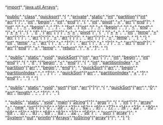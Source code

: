 ^[import](code: 'Token.Keyword.Namespace')^[ ](code: 'Token.Text')^[java.util.Arrays](code: 'Token.Name.Namespace')^[;](code: 'Token.Punctuation')

^[public](code: 'Token.Keyword.Declaration')^[ ](code: 'Token.Text')^[class](code: 'Token.Keyword.Declaration')^[ ](code: 'Token.Text')^[quicksort](code: 'Token.Name.Class')^[ ](code: 'Token.Text')^[{](code: 'Token.Punctuation')
^[  ](code: 'Token.Text')^[private](code: 'Token.Keyword.Declaration')^[ ](code: 'Token.Text')^[static](code: 'Token.Keyword.Declaration')^[ ](code: 'Token.Text')^[int](code: 'Token.Keyword.Type')^[ ](code: 'Token.Text')^[partition](code: 'Token.Name.Function')^[(](code: 'Token.Punctuation')^[int](code: 'Token.Keyword.Type')^[ ](code: 'Token.Text')^[arr](code: 'Token.Name')^[\[](code: 'Token.Operator')^[\]](code: 'Token.Operator')^[,](code: 'Token.Punctuation')^[ ](code: 'Token.Text')^[int](code: 'Token.Keyword.Type')^[ ](code: 'Token.Text')^[begin](code: 'Token.Name')^[,](code: 'Token.Punctuation')^[ ](code: 'Token.Text')^[int](code: 'Token.Keyword.Type')^[ ](code: 'Token.Text')^[end](code: 'Token.Name')^[)](code: 'Token.Punctuation')^[ ](code: 'Token.Text')^[{](code: 'Token.Punctuation')
^[    ](code: 'Token.Text')^[int](code: 'Token.Keyword.Type')^[ ](code: 'Token.Text')^[pivot](code: 'Token.Name')^[ ](code: 'Token.Text')^[=](code: 'Token.Operator')^[ ](code: 'Token.Text')^[arr](code: 'Token.Name')^[\[](code: 'Token.Operator')^[end](code: 'Token.Name')^[\]](code: 'Token.Operator')^[;](code: 'Token.Punctuation')
^[    ](code: 'Token.Text')^[int](code: 'Token.Keyword.Type')^[ ](code: 'Token.Text')^[i](code: 'Token.Name')^[ ](code: 'Token.Text')^[=](code: 'Token.Operator')^[ ](code: 'Token.Text')^[begin](code: 'Token.Name')^[ ](code: 'Token.Text')^[\-](code: 'Token.Operator')^[ ](code: 'Token.Text')^[1](code: 'Token.Literal.Number.Integer')^[;](code: 'Token.Punctuation')
^[    ](code: 'Token.Text')^[for](code: 'Token.Keyword')^[ ](code: 'Token.Text')^[(](code: 'Token.Punctuation')^[int](code: 'Token.Keyword.Type')^[ ](code: 'Token.Text')^[j](code: 'Token.Name')^[ ](code: 'Token.Text')^[=](code: 'Token.Operator')^[ ](code: 'Token.Text')^[begin](code: 'Token.Name')^[;](code: 'Token.Punctuation')^[ ](code: 'Token.Text')^[j](code: 'Token.Name')^[ ](code: 'Token.Text')^[<](code: 'Token.Operator')^[ ](code: 'Token.Text')^[end](code: 'Token.Name')^[;](code: 'Token.Punctuation')^[ ](code: 'Token.Text')^[j](code: 'Token.Name')^[+](code: 'Token.Operator')^[+](code: 'Token.Operator')^[)](code: 'Token.Punctuation')^[ ](code: 'Token.Text')^[{](code: 'Token.Punctuation')
^[      ](code: 'Token.Text')^[if](code: 'Token.Keyword')^[ ](code: 'Token.Text')^[(](code: 'Token.Punctuation')^[arr](code: 'Token.Name')^[\[](code: 'Token.Operator')^[j](code: 'Token.Name')^[\]](code: 'Token.Operator')^[ ](code: 'Token.Text')^[<](code: 'Token.Operator')^[=](code: 'Token.Operator')^[ ](code: 'Token.Text')^[pivot](code: 'Token.Name')^[)](code: 'Token.Punctuation')^[ ](code: 'Token.Text')^[{](code: 'Token.Punctuation')
^[        ](code: 'Token.Text')^[i](code: 'Token.Name')^[+](code: 'Token.Operator')^[+](code: 'Token.Operator')^[;](code: 'Token.Punctuation')
^[        ](code: 'Token.Text')^[int](code: 'Token.Keyword.Type')^[ ](code: 'Token.Text')^[temp](code: 'Token.Name')^[ ](code: 'Token.Text')^[=](code: 'Token.Operator')^[ ](code: 'Token.Text')^[arr](code: 'Token.Name')^[\[](code: 'Token.Operator')^[i](code: 'Token.Name')^[\]](code: 'Token.Operator')^[;](code: 'Token.Punctuation')
^[        ](code: 'Token.Text')^[arr](code: 'Token.Name')^[\[](code: 'Token.Operator')^[i](code: 'Token.Name')^[\]](code: 'Token.Operator')^[ ](code: 'Token.Text')^[=](code: 'Token.Operator')^[ ](code: 'Token.Text')^[arr](code: 'Token.Name')^[\[](code: 'Token.Operator')^[j](code: 'Token.Name')^[\]](code: 'Token.Operator')^[;](code: 'Token.Punctuation')
^[        ](code: 'Token.Text')^[arr](code: 'Token.Name')^[\[](code: 'Token.Operator')^[j](code: 'Token.Name')^[\]](code: 'Token.Operator')^[ ](code: 'Token.Text')^[=](code: 'Token.Operator')^[ ](code: 'Token.Text')^[temp](code: 'Token.Name')^[;](code: 'Token.Punctuation')
^[      ](code: 'Token.Text')^[}](code: 'Token.Punctuation')
^[    ](code: 'Token.Text')^[}](code: 'Token.Punctuation')
^[    ](code: 'Token.Text')^[int](code: 'Token.Keyword.Type')^[ ](code: 'Token.Text')^[temp](code: 'Token.Name')^[ ](code: 'Token.Text')^[=](code: 'Token.Operator')^[ ](code: 'Token.Text')^[arr](code: 'Token.Name')^[\[](code: 'Token.Operator')^[i](code: 'Token.Name')^[ ](code: 'Token.Text')^[+](code: 'Token.Operator')^[ ](code: 'Token.Text')^[1](code: 'Token.Literal.Number.Integer')^[\]](code: 'Token.Operator')^[;](code: 'Token.Punctuation')
^[    ](code: 'Token.Text')^[arr](code: 'Token.Name')^[\[](code: 'Token.Operator')^[i](code: 'Token.Name')^[ ](code: 'Token.Text')^[+](code: 'Token.Operator')^[ ](code: 'Token.Text')^[1](code: 'Token.Literal.Number.Integer')^[\]](code: 'Token.Operator')^[ ](code: 'Token.Text')^[=](code: 'Token.Operator')^[ ](code: 'Token.Text')^[arr](code: 'Token.Name')^[\[](code: 'Token.Operator')^[end](code: 'Token.Name')^[\]](code: 'Token.Operator')^[;](code: 'Token.Punctuation')
^[    ](code: 'Token.Text')^[arr](code: 'Token.Name')^[\[](code: 'Token.Operator')^[end](code: 'Token.Name')^[\]](code: 'Token.Operator')^[ ](code: 'Token.Text')^[=](code: 'Token.Operator')^[ ](code: 'Token.Text')^[temp](code: 'Token.Name')^[;](code: 'Token.Punctuation')
^[    ](code: 'Token.Text')^[return](code: 'Token.Keyword')^[ ](code: 'Token.Text')^[i](code: 'Token.Name')^[ ](code: 'Token.Text')^[+](code: 'Token.Operator')^[ ](code: 'Token.Text')^[1](code: 'Token.Literal.Number.Integer')^[;](code: 'Token.Punctuation')
^[  ](code: 'Token.Text')^[}](code: 'Token.Punctuation')

^[  ](code: 'Token.Text')^[public](code: 'Token.Keyword.Declaration')^[ ](code: 'Token.Text')^[static](code: 'Token.Keyword.Declaration')^[ ](code: 'Token.Text')^[void](code: 'Token.Keyword.Type')^[ ](code: 'Token.Text')^[quickSort](code: 'Token.Name.Function')^[(](code: 'Token.Punctuation')^[int](code: 'Token.Keyword.Type')^[ ](code: 'Token.Text')^[arr](code: 'Token.Name')^[\[](code: 'Token.Operator')^[\]](code: 'Token.Operator')^[,](code: 'Token.Punctuation')^[ ](code: 'Token.Text')^[int](code: 'Token.Keyword.Type')^[ ](code: 'Token.Text')^[begin](code: 'Token.Name')^[,](code: 'Token.Punctuation')^[ ](code: 'Token.Text')^[int](code: 'Token.Keyword.Type')^[ ](code: 'Token.Text')^[end](code: 'Token.Name')^[)](code: 'Token.Punctuation')^[ ](code: 'Token.Text')^[{](code: 'Token.Punctuation')
^[    ](code: 'Token.Text')^[if](code: 'Token.Keyword')^[ ](code: 'Token.Text')^[(](code: 'Token.Punctuation')^[begin](code: 'Token.Name')^[ ](code: 'Token.Text')^[<](code: 'Token.Operator')^[ ](code: 'Token.Text')^[end](code: 'Token.Name')^[)](code: 'Token.Punctuation')^[ ](code: 'Token.Text')^[{](code: 'Token.Punctuation')
^[      ](code: 'Token.Text')^[int](code: 'Token.Keyword.Type')^[ ](code: 'Token.Text')^[partitionIndex](code: 'Token.Name')^[ ](code: 'Token.Text')^[=](code: 'Token.Operator')^[ ](code: 'Token.Text')^[partition](code: 'Token.Name')^[(](code: 'Token.Punctuation')^[arr](code: 'Token.Name')^[,](code: 'Token.Punctuation')^[ ](code: 'Token.Text')^[begin](code: 'Token.Name')^[,](code: 'Token.Punctuation')^[ ](code: 'Token.Text')^[end](code: 'Token.Name')^[)](code: 'Token.Punctuation')^[;](code: 'Token.Punctuation')
^[      ](code: 'Token.Text')^[quickSort](code: 'Token.Name')^[(](code: 'Token.Punctuation')^[arr](code: 'Token.Name')^[,](code: 'Token.Punctuation')^[ ](code: 'Token.Text')^[begin](code: 'Token.Name')^[,](code: 'Token.Punctuation')^[ ](code: 'Token.Text')^[partitionIndex](code: 'Token.Name')^[ ](code: 'Token.Text')^[\-](code: 'Token.Operator')^[ ](code: 'Token.Text')^[1](code: 'Token.Literal.Number.Integer')^[)](code: 'Token.Punctuation')^[;](code: 'Token.Punctuation')
^[      ](code: 'Token.Text')^[quickSort](code: 'Token.Name')^[(](code: 'Token.Punctuation')^[arr](code: 'Token.Name')^[,](code: 'Token.Punctuation')^[ ](code: 'Token.Text')^[partitionIndex](code: 'Token.Name')^[ ](code: 'Token.Text')^[+](code: 'Token.Operator')^[ ](code: 'Token.Text')^[1](code: 'Token.Literal.Number.Integer')^[,](code: 'Token.Punctuation')^[ ](code: 'Token.Text')^[end](code: 'Token.Name')^[)](code: 'Token.Punctuation')^[;](code: 'Token.Punctuation')
^[    ](code: 'Token.Text')^[}](code: 'Token.Punctuation')
^[  ](code: 'Token.Text')^[}](code: 'Token.Punctuation')

^[  ](code: 'Token.Text')^[public](code: 'Token.Keyword.Declaration')^[ ](code: 'Token.Text')^[static](code: 'Token.Keyword.Declaration')^[ ](code: 'Token.Text')^[void](code: 'Token.Keyword.Type')^[ ](code: 'Token.Text')^[sort](code: 'Token.Name.Function')^[(](code: 'Token.Punctuation')^[int](code: 'Token.Keyword.Type')^[ ](code: 'Token.Text')^[arr](code: 'Token.Name')^[\[](code: 'Token.Operator')^[\]](code: 'Token.Operator')^[)](code: 'Token.Punctuation')^[ ](code: 'Token.Text')^[{](code: 'Token.Punctuation')
^[    ](code: 'Token.Text')^[quickSort](code: 'Token.Name')^[(](code: 'Token.Punctuation')^[arr](code: 'Token.Name')^[,](code: 'Token.Punctuation')^[ ](code: 'Token.Text')^[0](code: 'Token.Literal.Number.Integer')^[,](code: 'Token.Punctuation')^[ ](code: 'Token.Text')^[arr](code: 'Token.Name')^[.](code: 'Token.Punctuation')^[length](code: 'Token.Name.Attribute')^[ ](code: 'Token.Text')^[\-](code: 'Token.Operator')^[ ](code: 'Token.Text')^[1](code: 'Token.Literal.Number.Integer')^[)](code: 'Token.Punctuation')^[;](code: 'Token.Punctuation')
^[  ](code: 'Token.Text')^[}](code: 'Token.Punctuation')

^[  ](code: 'Token.Text')^[public](code: 'Token.Keyword.Declaration')^[ ](code: 'Token.Text')^[static](code: 'Token.Keyword.Declaration')^[ ](code: 'Token.Text')^[void](code: 'Token.Keyword.Type')^[ ](code: 'Token.Text')^[main](code: 'Token.Name.Function')^[(](code: 'Token.Punctuation')^[String](code: 'Token.Name')^[\[](code: 'Token.Operator')^[\]](code: 'Token.Operator')^[ ](code: 'Token.Text')^[args](code: 'Token.Name')^[)](code: 'Token.Punctuation')^[ ](code: 'Token.Text')^[{](code: 'Token.Punctuation')
^[    ](code: 'Token.Text')^[int](code: 'Token.Keyword.Type')^[\[](code: 'Token.Operator')^[\]](code: 'Token.Operator')^[ ](code: 'Token.Text')^[array](code: 'Token.Name')^[ ](code: 'Token.Text')^[=](code: 'Token.Operator')^[ ](code: 'Token.Text')^[new](code: 'Token.Keyword')^[ ](code: 'Token.Text')^[int](code: 'Token.Keyword.Type')^[\[](code: 'Token.Operator')^[\]](code: 'Token.Operator')^[{](code: 'Token.Punctuation')^[0](code: 'Token.Literal.Number.Integer')^[,](code: 'Token.Punctuation')^[ ](code: 'Token.Text')^[39](code: 'Token.Literal.Number.Integer')^[,](code: 'Token.Punctuation')^[ ](code: 'Token.Text')^[21](code: 'Token.Literal.Number.Integer')^[,](code: 'Token.Punctuation')^[ ](code: 'Token.Text')^[62](code: 'Token.Literal.Number.Integer')^[,](code: 'Token.Punctuation')^[ ](code: 'Token.Text')^[91](code: 'Token.Literal.Number.Integer')^[,](code: 'Token.Punctuation')^[ ](code: 'Token.Text')^[77](code: 'Token.Literal.Number.Integer')^[,](code: 'Token.Punctuation')^[ ](code: 'Token.Text')^[14](code: 'Token.Literal.Number.Integer')^[,](code: 'Token.Punctuation')^[ ](code: 'Token.Text')^[23](code: 'Token.Literal.Number.Integer')^[,](code: 'Token.Punctuation')
^[      ](code: 'Token.Text')^[90](code: 'Token.Literal.Number.Integer')^[,](code: 'Token.Punctuation')^[ ](code: 'Token.Text')^[69](code: 'Token.Literal.Number.Integer')^[,](code: 'Token.Punctuation')^[ ](code: 'Token.Text')^[51](code: 'Token.Literal.Number.Integer')^[,](code: 'Token.Punctuation')^[ ](code: 'Token.Text')^[81](code: 'Token.Literal.Number.Integer')^[,](code: 'Token.Punctuation')^[ ](code: 'Token.Text')^[68](code: 'Token.Literal.Number.Integer')^[,](code: 'Token.Punctuation')^[ ](code: 'Token.Text')^[83](code: 'Token.Literal.Number.Integer')^[,](code: 'Token.Punctuation')^[ ](code: 'Token.Text')^[32](code: 'Token.Literal.Number.Integer')^[,](code: 'Token.Punctuation')^[ ](code: 'Token.Text')^[56](code: 'Token.Literal.Number.Integer')^[}](code: 'Token.Punctuation')^[;](code: 'Token.Punctuation')
^[    ](code: 'Token.Text')^[sort](code: 'Token.Name')^[(](code: 'Token.Punctuation')^[array](code: 'Token.Name')^[)](code: 'Token.Punctuation')^[;](code: 'Token.Punctuation')
^[    ](code: 'Token.Text')^[System](code: 'Token.Name')^[.](code: 'Token.Punctuation')^[out](code: 'Token.Name.Attribute')^[.](code: 'Token.Punctuation')^[println](code: 'Token.Name.Attribute')^[(](code: 'Token.Punctuation')^[Arrays](code: 'Token.Name')^[.](code: 'Token.Punctuation')^[toString](code: 'Token.Name.Attribute')^[(](code: 'Token.Punctuation')^[array](code: 'Token.Name')^[)](code: 'Token.Punctuation')^[)](code: 'Token.Punctuation')^[;](code: 'Token.Punctuation')
^[  ](code: 'Token.Text')^[}](code: 'Token.Punctuation')
^[}](code: 'Token.Punctuation')
